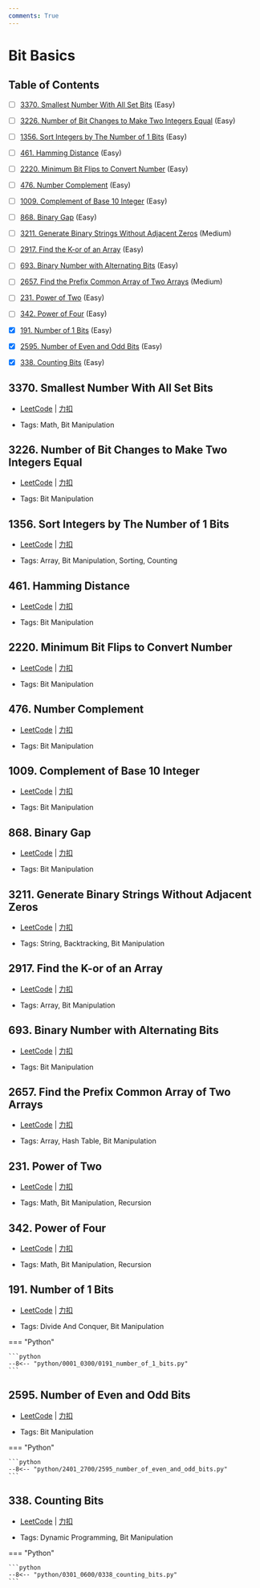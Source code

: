 ```yaml
---
comments: True
---
```


# Bit Basics

## Table of Contents

- [ ] [3370. Smallest Number With All Set Bits](#3370-smallest-number-with-all-set-bits) (Easy)
- [ ] [3226. Number of Bit Changes to Make Two Integers Equal](#3226-number-of-bit-changes-to-make-two-integers-equal) (Easy)
- [ ] [1356. Sort Integers by The Number of 1 Bits](#1356-sort-integers-by-the-number-of-1-bits) (Easy)
- [ ] [461. Hamming Distance](#461-hamming-distance) (Easy)
- [ ] [2220. Minimum Bit Flips to Convert Number](#2220-minimum-bit-flips-to-convert-number) (Easy)
- [ ] [476. Number Complement](#476-number-complement) (Easy)
- [ ] [1009. Complement of Base 10 Integer](#1009-complement-of-base-10-integer) (Easy)
- [ ] [868. Binary Gap](#868-binary-gap) (Easy)
- [ ] [3211. Generate Binary Strings Without Adjacent Zeros](#3211-generate-binary-strings-without-adjacent-zeros) (Medium)
- [ ] [2917. Find the K-or of an Array](#2917-find-the-k-or-of-an-array) (Easy)
- [ ] [693. Binary Number with Alternating Bits](#693-binary-number-with-alternating-bits) (Easy)
- [ ] [2657. Find the Prefix Common Array of Two Arrays](#2657-find-the-prefix-common-array-of-two-arrays) (Medium)
- [ ] [231. Power of Two](#231-power-of-two) (Easy)
- [ ] [342. Power of Four](#342-power-of-four) (Easy)
- [x] [191. Number of 1 Bits](#191-number-of-1-bits) (Easy)
- [x] [2595. Number of Even and Odd Bits](#2595-number-of-even-and-odd-bits) (Easy)
- [x] [338. Counting Bits](#338-counting-bits) (Easy)


## 3370. Smallest Number With All Set Bits

-    [LeetCode](https://leetcode.com/problems/smallest-number-with-all-set-bits/) | [力扣](https://leetcode.cn/problems/smallest-number-with-all-set-bits/)

-   Tags: Math, Bit Manipulation



## 3226. Number of Bit Changes to Make Two Integers Equal

-    [LeetCode](https://leetcode.com/problems/number-of-bit-changes-to-make-two-integers-equal/) | [力扣](https://leetcode.cn/problems/number-of-bit-changes-to-make-two-integers-equal/)

-   Tags: Bit Manipulation



## 1356. Sort Integers by The Number of 1 Bits

-    [LeetCode](https://leetcode.com/problems/sort-integers-by-the-number-of-1-bits/) | [力扣](https://leetcode.cn/problems/sort-integers-by-the-number-of-1-bits/)

-   Tags: Array, Bit Manipulation, Sorting, Counting



## 461. Hamming Distance

-    [LeetCode](https://leetcode.com/problems/hamming-distance/) | [力扣](https://leetcode.cn/problems/hamming-distance/)

-   Tags: Bit Manipulation



## 2220. Minimum Bit Flips to Convert Number

-    [LeetCode](https://leetcode.com/problems/minimum-bit-flips-to-convert-number/) | [力扣](https://leetcode.cn/problems/minimum-bit-flips-to-convert-number/)

-   Tags: Bit Manipulation



## 476. Number Complement

-    [LeetCode](https://leetcode.com/problems/number-complement/) | [力扣](https://leetcode.cn/problems/number-complement/)

-   Tags: Bit Manipulation



## 1009. Complement of Base 10 Integer

-    [LeetCode](https://leetcode.com/problems/complement-of-base-10-integer/) | [力扣](https://leetcode.cn/problems/complement-of-base-10-integer/)

-   Tags: Bit Manipulation



## 868. Binary Gap

-    [LeetCode](https://leetcode.com/problems/binary-gap/) | [力扣](https://leetcode.cn/problems/binary-gap/)

-   Tags: Bit Manipulation



## 3211. Generate Binary Strings Without Adjacent Zeros

-    [LeetCode](https://leetcode.com/problems/generate-binary-strings-without-adjacent-zeros/) | [力扣](https://leetcode.cn/problems/generate-binary-strings-without-adjacent-zeros/)

-   Tags: String, Backtracking, Bit Manipulation



## 2917. Find the K-or of an Array

-    [LeetCode](https://leetcode.com/problems/find-the-k-or-of-an-array/) | [力扣](https://leetcode.cn/problems/find-the-k-or-of-an-array/)

-   Tags: Array, Bit Manipulation



## 693. Binary Number with Alternating Bits

-    [LeetCode](https://leetcode.com/problems/binary-number-with-alternating-bits/) | [力扣](https://leetcode.cn/problems/binary-number-with-alternating-bits/)

-   Tags: Bit Manipulation



## 2657. Find the Prefix Common Array of Two Arrays

-    [LeetCode](https://leetcode.com/problems/find-the-prefix-common-array-of-two-arrays/) | [力扣](https://leetcode.cn/problems/find-the-prefix-common-array-of-two-arrays/)

-   Tags: Array, Hash Table, Bit Manipulation



## 231. Power of Two

-    [LeetCode](https://leetcode.com/problems/power-of-two/) | [力扣](https://leetcode.cn/problems/power-of-two/)

-   Tags: Math, Bit Manipulation, Recursion



## 342. Power of Four

-    [LeetCode](https://leetcode.com/problems/power-of-four/) | [力扣](https://leetcode.cn/problems/power-of-four/)

-   Tags: Math, Bit Manipulation, Recursion



## 191. Number of 1 Bits

-    [LeetCode](https://leetcode.com/problems/number-of-1-bits/) | [力扣](https://leetcode.cn/problems/number-of-1-bits/)

-   Tags: Divide And Conquer, Bit Manipulation

=== "Python"

    ```python
    --8<-- "python/0001_0300/0191_number_of_1_bits.py"
    ```



## 2595. Number of Even and Odd Bits

-    [LeetCode](https://leetcode.com/problems/number-of-even-and-odd-bits/) | [力扣](https://leetcode.cn/problems/number-of-even-and-odd-bits/)

-   Tags: Bit Manipulation

=== "Python"

    ```python
    --8<-- "python/2401_2700/2595_number_of_even_and_odd_bits.py"
    ```



## 338. Counting Bits

-    [LeetCode](https://leetcode.com/problems/counting-bits/) | [力扣](https://leetcode.cn/problems/counting-bits/)

-   Tags: Dynamic Programming, Bit Manipulation

=== "Python"

    ```python
    --8<-- "python/0301_0600/0338_counting_bits.py"
    ```
